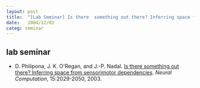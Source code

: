 ```yaml
---
layout: post
title:  "[Lab Seminar] Is there  something out there? Inferring space from sensorimotor dependencies"
date:   2004/12/02
categ: seminar
---
```



 
 



<h2>lab seminar</h2>
<!-- BEGIN BIBLIOGRAPHY references -->
<!--
    DO NOT MODIFY THIS BIBLIOGRAPHY BY HAND!  IT IS MAINTAINED AUTOMATICALLY!
    YOUR CHANGES WILL BE LOST THE NEXT TIME IT IS UPDATED!
--> 
<!-- Generated by: /home/yschoe/nn/tex/bib2html/bib2html -d references bib2html.aux bib2html.tmp -->
<UL>

<!-- Authors: D Philipona and J K ORegan and J P Nadal -->
<LI><A NAME="philipona:nc03">D</A>.&nbsp;Philipona,
  J.&nbsp;K. O'Regan, and J.-P. Nadal.
<A HREF="http://nivea.psycho.univ-paris5.fr/Philipona/space.pdf">Is there
  something out there? Inferring space from sensorimotor dependencies</A>.
<CITE>Neural Computation</CITE>, 15:2029-2050, 2003.

</LI></UL>

<!-- END BIBLIOGRAPHY references -->


 

